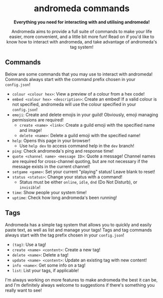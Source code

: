 <!--
  ANDROMEDA, BY GITHUB.COM/COSMOSCODES
  How to interact with andromeda!
-->

<div align="center">
  <h1 align="center">andromeda commands</h1>
  <strong>Everything you need for interacting with and utilising andromeda!</strong>
  <p align="center">Andromeda aims to provide a full suite of commands to make your life easier, more convenient, and a little bit more fun! Read on if you'd like to know how to interact with andromeda, and take advantage of andromeda's tag system!<p>
</div>

## Commands
Below are some commands that you may use to interact with andromeda! Commands always start with the command prefix chosen in your `config.json`!

- `colour <colour hex>`: View a preview of a colour from a hex code!
- `embed <colour hex> <description>`: Create an embed! If a valid colour is not specified, andromeda will use the colour specified in your `config.json`!
- `emoji`: Create and delete emojis in your guild! Obviously, emoji managing permissions are required!
  - `create <name> <link>`: Create a guild emoji with the specified name and image!
  - `delete <name>`: Delete a guild emoji with the specified name!
- `help`: Opens this page in your browser!
  - Use `help dev` to access command help in the `dev` branch!
- `ping`: Check andromeda's ping and response time!
- `quote <channel name> <message ID>`: Quote a message! Channel names are required for cross-channel quoting, but are not necessary if the message exists in the current channel!
- `setgame <game>`: Set your current "playing" status! Leave blank to reset!
- `status <status>`: Change your status with a command!
  - Status must be either `online`, `idle`, `dnd` (Do Not Disturb), or `invisible`!
- `time`: Show people your system time!
- `uptime`: Check how long andromeda's been running!

## Tags
Andromeda has a simple tag system that allows you to quickly and easily paste text, as well as list and manage your tags! Tags and tag commands always start with the tag prefix chosen in your `config.json`!
- `(tag)`: Use a tag!
- `create <name> <content>`: Create a new tag!
- `delete <name>`: Delete a tag!
- `update <name> <content>`: Update an existing tag with new content!
- `info <name>`: Get some info on a tag!
- `list`: List your tags, if applicable!

I'm always working on more features to make andromeda the best it can be, and I'm definitely always welcome to suggestions if there's something you really want to see!
